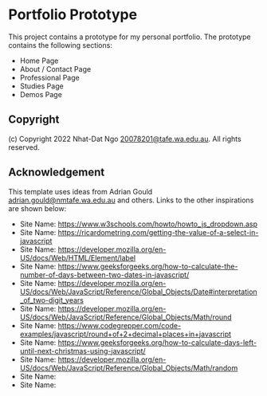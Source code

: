 # Portfolio Prototype

This project contains a prototype for my personal portfolio. The prototype contains the following sections:

- Home Page
- About / Contact Page
- Professional Page
- Studies Page
- Demos Page

## Copyright

(c) Copyright 2022 Nhat-Dat Ngo 20078201@tafe.wa.edu.au. All rights reserved.

## Acknowledgement

This template uses ideas from Adrian Gould
<adrian.gould@nmtafe.wa.edu.au> and others. Links to the other
inspirations are shown below:

- Site Name: https://www.w3schools.com/howto/howto_js_dropdown.asp
- Site Name: https://ricardometring.com/getting-the-value-of-a-select-in-javascript
- Site Name: https://developer.mozilla.org/en-US/docs/Web/HTML/Element/label
- Site Name: https://www.geeksforgeeks.org/how-to-calculate-the-number-of-days-between-two-dates-in-javascript/
- Site Name: https://developer.mozilla.org/en-US/docs/Web/JavaScript/Reference/Global_Objects/Date#interpretation_of_two-digit_years
- Site Name: https://developer.mozilla.org/en-US/docs/Web/JavaScript/Reference/Global_Objects/Math/round
- Site Name: https://www.codegrepper.com/code-examples/javascript/round+of+2+decimal+places+in+javascript
- Site Name: https://www.geeksforgeeks.org/how-to-calculate-days-left-until-next-christmas-using-javascript/
- Site Name: https://developer.mozilla.org/en-US/docs/Web/JavaScript/Reference/Global_Objects/Math/random
- Site Name: 
- Site Name: 
